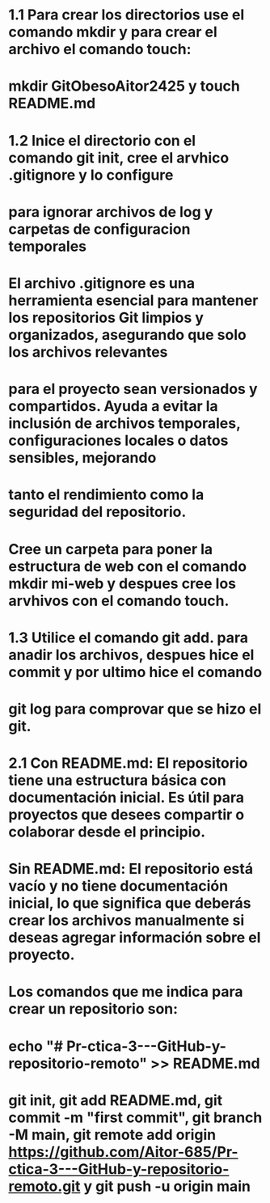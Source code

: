 # 1.1 Para crear los directorios use el comando mkdir y para crear el archivo el comando touch:
# mkdir GitObesoAitor2425 y touch README.md

# 1.2 Inice el directorio con el comando git init, cree el arvhico .gitignore y lo configure 
# para ignorar archivos de log y carpetas de configuracion temporales
# El archivo .gitignore es una herramienta esencial para mantener los repositorios Git limpios y organizados, asegurando que solo los archivos relevantes 
# para el proyecto sean versionados y compartidos. Ayuda a evitar la inclusión de archivos temporales, configuraciones locales o datos sensibles, mejorando 
# tanto el rendimiento como la seguridad del repositorio.
# Cree un carpeta para poner la estructura de web con el comando mkdir mi-web y despues cree los arvhivos con el comando touch.

# 1.3 Utilice el comando git add. para anadir los archivos, despues hice el commit y por ultimo hice el comando 
# git log para comprovar que se hizo el git.

# 2.1 Con README.md: El repositorio tiene una estructura básica con documentación inicial. Es útil para proyectos que desees compartir o colaborar desde el principio.
# Sin README.md: El repositorio está vacío y no tiene documentación inicial, lo que significa que deberás crear los archivos manualmente si deseas agregar información sobre el proyecto.
# Los comandos que me indica para crear un repositorio son:
# echo "# Pr-ctica-3---GitHub-y-repositorio-remoto" >> README.md
# git init, git add README.md, git commit -m "first commit", git branch -M main, git remote add origin https://github.com/Aitor-685/Pr-ctica-3---GitHub-y-repositorio-remoto.git y git push -u origin main
